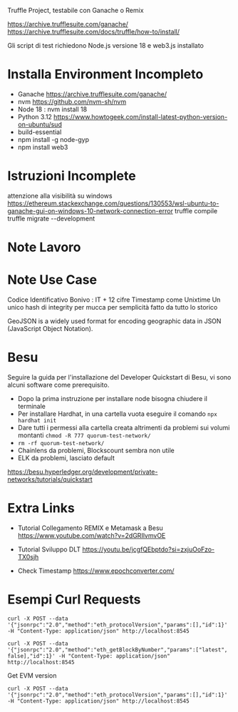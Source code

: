 Truffle Project, testabile con Ganache o Remix

https://archive.trufflesuite.com/ganache/
https://archive.trufflesuite.com/docs/truffle/how-to/install/

Gli script di test richiedono Node.js versione 18 e web3.js installato

# Installa Environment Incompleto
-  Ganache https://archive.trufflesuite.com/ganache/
- nvm https://github.com/nvm-sh/nvm
- Node 18 : nvm install 18
- Python 3.12 https://www.howtogeek.com/install-latest-python-version-on-ubuntu/sud
- build-essential
- npm install -g node-gyp
- npm install web3

# Istruzioni Incomplete

attenzione alla visibilità su windows https://ethereum.stackexchange.com/questions/130553/wsl-ubuntu-to-ganache-gui-on-windows-10-network-connection-error
truffle compile
truffle migrate --development

# Note Lavoro

# Note Use Case

Codice Identificativo Bonivo : IT + 12 cifre
Timestamp come Unixtime
Un unico hash di integrity per mucca per semplicità fatto da tutto lo storico

GeoJSON is a widely used format for encoding geographic data in JSON (JavaScript Object Notation).

# Besu

Seguire la guida per l'installazione del Developer Quickstart di Besu, vi sono alcuni software come prerequisito.
- Dopo la prima instruzione per installare node bisogna chiudere il terminale
- Per installare Hardhat, in una cartella vuota eseguire il comando ```npx hardhat init```
- Dare tutti i permessi alla cartella creata altrimenti da problemi sui volumi montanti ```chmod -R 777 quorum-test-network/```
- ```rm -rf quorum-test-network/```
- Chainlens da problemi, Blockscount sembra non utile
- ELK da problemi, lasciato default

https://besu.hyperledger.org/development/private-networks/tutorials/quickstart

# Extra Links

- Tutorial Collegamento REMIX e Metamask a Besu https://www.youtube.com/watch?v=2dGRIlvmvOE

- Tutorial Sviluppo DLT https://youtu.be/jcgfQEbptdo?si=zxjuOoFzo-TX0sjh

- Check Timestamp https://www.epochconverter.com/

# Esempi Curl Requests

```curl -X POST --data '{"jsonrpc":"2.0","method":"eth_protocolVersion","params":[],"id":1}' -H "Content-Type: application/json" http://localhost:8545```
  
  
```curl -X POST --data '{"jsonrpc":"2.0","method":"eth_getBlockByNumber","params":["latest", false],"id":1}' -H "Content-Type: application/json" http://localhost:8545```


Get EVM version

```curl -X POST --data '{"jsonrpc":"2.0","method":"eth_protocolVersion","params":[],"id":1}' -H "Content-Type: application/json" http://localhost:8545```
